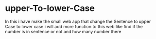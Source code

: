 # upper-To-lower-Case
In this i have make the small web app that change the Sentence to upper Case to lower case  i will add more  function to this web like find if the number is in sentence or not and how many number there 
